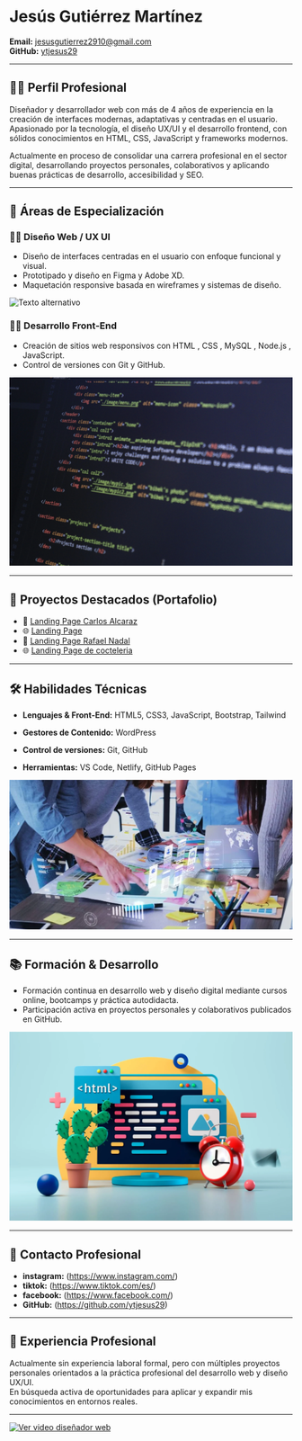 # Jesús Gutiérrez Martínez

**Email:** jesusgutierrez2910@gmail.com  
**GitHub:** [ytjesus29](https://github.com/ytjesus29)

---

## 🧑‍💻 Perfil Profesional

Diseñador y desarrollador web con más de 4 años de experiencia en la creación de interfaces modernas, adaptativas y centradas en el usuario. Apasionado por la tecnología, el diseño UX/UI y el desarrollo frontend, con sólidos conocimientos en HTML, CSS, JavaScript y frameworks modernos.

Actualmente en proceso de consolidar una carrera profesional en el sector digital, desarrollando proyectos personales, colaborativos y aplicando buenas prácticas de desarrollo, accesibilidad y SEO.

---

## 🧠 Áreas de Especialización

### 🧑‍🎨 Diseño Web / UX UI
- Diseño de interfaces centradas en el usuario con enfoque funcional y visual.
- Prototipado y diseño en Figma y Adobe XD.
- Maquetación responsive basada en wireframes y sistemas de diseño.

![Texto alternativo](img/diseño.webp)

### 👨‍💻 Desarrollo Front-End
- Creación de sitios web responsivos con HTML , CSS , MySQL , Node.js , JavaScript.
- Control de versiones con Git y GitHub.

![Texto alternativo](img/Front-End.webp)


---

## 🎨 Proyectos Destacados (Portafolio)

- 🎾 [Landing Page Carlos Alcaraz](https://ytjesus29.github.io/CARLOS_ALCARAZ/)
- 🌐 [Landing Page ](https://ytjesus29.github.io/WEB_LANDPAGE.wediseño.webp/)
- 🎾 [Landing Page Rafael Nadal](https://ytjesus29.github.io/RAFAEL_NADAL/)
- 🌐 [Landing Page de cocteleria](https://ytjesus29.github.io/Cocteleria_Opt/)

---

## 🛠️ Habilidades Técnicas

- **Lenguajes & Front-End:** HTML5, CSS3, JavaScript, Bootstrap, Tailwind  


- **Gestores de Contenido:** WordPress  
- **Control de versiones:** Git, GitHub  
- **Herramientas:** VS Code, Netlify, GitHub Pages  

![Texto alternativo](img/habilidades.webp)

---

## 📚 Formación & Desarrollo

- Formación continua en desarrollo web y diseño digital mediante cursos online, bootcamps y práctica autodidacta.
- Participación activa en proyectos personales y colaborativos publicados en GitHub.


![Texto alternativo](img/formacion.webp)

---

## 📱 Contacto Profesional

- **instagram:** (https://www.instagram.com/)
- **tiktok:** (https://www.tiktok.com/es/)
- **facebook:** (https://www.facebook.com/) 
- **GitHub:** (https://github.com/ytjesus29)

---

## 🧾 Experiencia Profesional

Actualmente sin experiencia laboral formal, pero con múltiples proyectos personales orientados a la práctica profesional del desarrollo web y diseño UX/UI.  
En búsqueda activa de oportunidades para aplicar y expandir mis conocimientos en entornos reales.

---
[![Ver video diseñador web](img/diseño.webp)](video/diseñador_web.mp4)